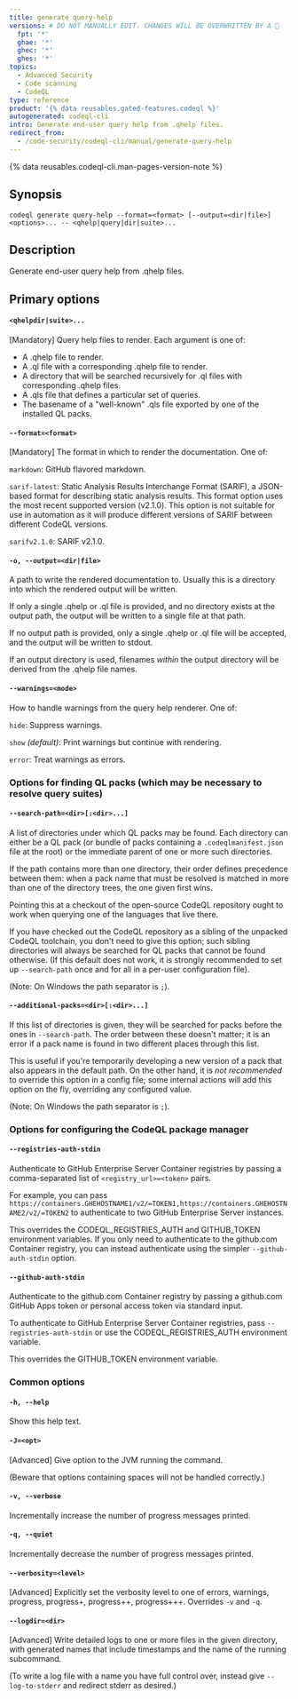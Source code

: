 ```yaml
---
title: generate query-help
versions: # DO NOT MANUALLY EDIT. CHANGES WILL BE OVERWRITTEN BY A 🤖
  fpt: '*'
  ghae: '*'
  ghec: '*'
  ghes: '*'
topics:
  - Advanced Security
  - Code scanning
  - CodeQL
type: reference
product: '{% data reusables.gated-features.codeql %}'
autogenerated: codeql-cli
intro: Generate end-user query help from .qhelp files.
redirect_from:
  - /code-security/codeql-cli/manual/generate-query-help
---
```



<!-- Content after this section is automatically generated -->

{% data reusables.codeql-cli.man-pages-version-note %}

## Synopsis

```shell copy
codeql generate query-help --format=<format> [--output=<dir|file>] <options>... -- <qhelp|query|dir|suite>...
```

## Description

Generate end-user query help from .qhelp files.

## Primary options

#### `<qhelpdir|suite>...` <!-- markdownlint-disable-line heading-increment -->

\[Mandatory] Query help files to render. Each argument is one of:

- A .qhelp file to render.
- A .ql file with a corresponding .qhelp file to render.
- A directory that will be searched recursively for .ql files with
  corresponding .qhelp files.
- A .qls file that defines a particular set of queries.
- The basename of a "well-known" .qls file exported by one of the
  installed QL packs.

#### `--format=<format>`

\[Mandatory] The format in which to render the documentation. One of:

`markdown`: GitHub flavored markdown.

`sarif-latest`: Static Analysis Results Interchange Format (SARIF), a
JSON-based format for describing static analysis results. This format
option uses the most recent supported version (v2.1.0). This option is
not suitable for use in automation as it will produce different versions
of SARIF between different CodeQL versions.

`sarifv2.1.0`: SARIF v2.1.0.

#### `-o, --output=<dir|file>`

A path to write the rendered documentation to. Usually this is a
directory into which the rendered output will be written.

If only a single .qhelp or .ql file is provided, and no directory exists
at the output path, the output will be written to a single file at that
path.

If no output path is provided, only a single .qhelp or .ql file will be
accepted, and the output will be written to stdout.

If an output directory is used, filenames _within_ the output directory
will be derived from the .qhelp file names.

#### `--warnings=<mode>`

How to handle warnings from the query help renderer. One of:

`hide`: Suppress warnings.

`show` _(default)_: Print warnings but continue with rendering.

`error`: Treat warnings as errors.

### Options for finding QL packs (which may be necessary to resolve query suites)

#### `--search-path=<dir>[:<dir>...]`

A list of directories under which QL packs may be found. Each directory
can either be a QL pack (or bundle of packs containing a
`.codeqlmanifest.json` file at the root) or the immediate parent of one
or more such directories.

If the path contains more than one directory, their order defines
precedence between them: when a pack name that must be resolved is
matched in more than one of the directory trees, the one given first
wins.

Pointing this at a checkout of the open-source CodeQL repository ought
to work when querying one of the languages that live there.

If you have checked out the CodeQL repository as a sibling of the
unpacked CodeQL toolchain, you don't need to give this option; such
sibling directories will always be searched for QL packs that cannot be
found otherwise. (If this default does not work, it is strongly
recommended to set up `--search-path` once and for all in a per-user
configuration file).

(Note: On Windows the path separator is `;`).

#### `--additional-packs=<dir>[:<dir>...]`

If this list of directories is given, they will be searched for packs
before the ones in `--search-path`. The order between these doesn't
matter; it is an error if a pack name is found in two different places
through this list.

This is useful if you're temporarily developing a new version of a pack
that also appears in the default path. On the other hand, it is _not
recommended_ to override this option in a config file; some internal
actions will add this option on the fly, overriding any configured
value.

(Note: On Windows the path separator is `;`).

### Options for configuring the CodeQL package manager

#### `--registries-auth-stdin`

Authenticate to GitHub Enterprise Server Container registries by passing
a comma-separated list of `<registry_url>=<token>` pairs.

For example, you can pass
`https://containers.GHEHOSTNAME1/v2/=TOKEN1,https://containers.GHEHOSTNAME2/v2/=TOKEN2`
to authenticate to two GitHub Enterprise Server instances.

This overrides the CODEQL\_REGISTRIES\_AUTH and GITHUB\_TOKEN environment
variables. If you only need to authenticate to the github.com Container
registry, you can instead authenticate using the simpler
`--github-auth-stdin` option.

#### `--github-auth-stdin`

Authenticate to the github.com Container registry by passing a
github.com GitHub Apps token or personal access token via standard
input.

To authenticate to GitHub Enterprise Server Container registries, pass
`--registries-auth-stdin` or use the CODEQL\_REGISTRIES\_AUTH environment
variable.

This overrides the GITHUB\_TOKEN environment variable.

### Common options

#### `-h, --help`

Show this help text.

#### `-J=<opt>`

\[Advanced] Give option to the JVM running the command.

(Beware that options containing spaces will not be handled correctly.)

#### `-v, --verbose`

Incrementally increase the number of progress messages printed.

#### `-q, --quiet`

Incrementally decrease the number of progress messages printed.

#### `--verbosity=<level>`

\[Advanced] Explicitly set the verbosity level to one of errors,
warnings, progress, progress+, progress++, progress+++. Overrides `-v`
and `-q`.

#### `--logdir=<dir>`

\[Advanced] Write detailed logs to one or more files in the given
directory, with generated names that include timestamps and the name of
the running subcommand.

(To write a log file with a name you have full control over, instead
give `--log-to-stderr` and redirect stderr as desired.)
